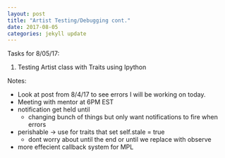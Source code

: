 ```yaml
---
layout: post
title: "Artist Testing/Debugging cont."
date: 2017-08-05
categories: jekyll update
---
```


Tasks for 8/05/17:
1. Testing Artist class with Traits using Ipython

Notes:
* Look at post from 8/4/17 to see errors I will be working on today.
* Meeting with mentor at 6PM EST
* notification get held until
    * changing bunch of things but only want notifications to fire when errors
* perishable -> use for traits that set self.stale = true
    * dont worry about until the end or until we replace with observe
* more effecient callback system for MPL
